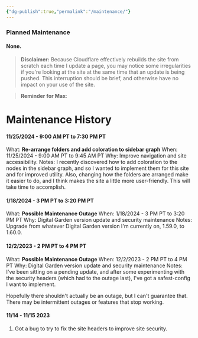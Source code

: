 ```yaml
---
{"dg-publish":true,"permalink":"/maintenance/"}
---
```



### Planned Maintenance

#### None.

>**Disclaimer:** Because Cloudflare effectively rebuilds the site from scratch each time I update a page, you may notice some irregularities if you're looking at the site at the same time that an update is being pushed. This interruption should be brief, and otherwise have no impact on your use of the site.

> **Reminder for Max**: 

# Maintenance History

#### 11/25/2024 - 9:00 AM PT to 7:30 PM PT
What: **Re-arrange folders and add coloration to sidebar graph**
When: 11/25/2024 - 9:00 AM PT to 9:45 AM PT
Why: Improve navigation and site accessibility.
Notes: I recently discovered how to add coloration to the nodes in the sidebar graph, and so I wanted to implement them for this site and for improved utility. Also, changing how the folders are arranged make it easier to do, and I think makes the site a little more user-friendly. This will take time to accomplish.


#### 1/18/2024 - 3 PM PT to 3:20 PM PT
What: **Possible Maintenance Outage**
When: 1/18/2024 - 3 PM PT to 3:20 PM PT
Why: Digital Garden version update and security maintenance
Notes: Upgrade from whatever Digital Garden version I'm currently on, 1.59.0, to 1.60.0.

#### 12/2/2023 - 2 PM PT to 4 PM PT
What: **Possible Maintenance Outage**
When: 12/2/2023 - 2 PM PT to 4 PM PT
Why: Digital Garden version update and security maintenance
Notes: I've been sitting on a pending update, and after some experimenting with the security headers (which had to the outage last), I've got a safest-config I want to implement.

Hopefully there shouldn't actually be an outage, but I can't guarantee that. There may be intermittent outages or features that stop working.

#### 11/14 - 11/15 2023
1. Got a bug to try to fix the site headers to improve site security.